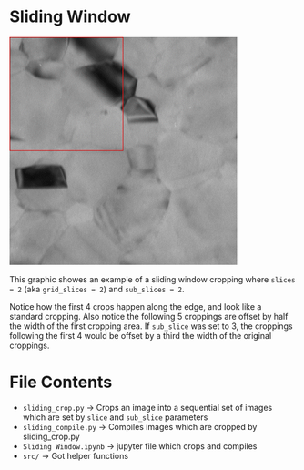 # Sliding Window
![Lil graphic](docs/graphic.gif)

This graphic showes an example of a sliding window cropping where `slices = 2` (aka `grid_slices = 2`)  and `sub_slices = 2`. 

Notice how the first 4 crops happen along the edge, and look like a standard cropping. Also notice the following 5 croppings are offset by half the width of the first cropping area. If `sub_slice` was set to 3, the croppings following the first 4 would be offset by a third the width of the original croppings.

# File Contents
- `sliding_crop.py` -> Crops an image into a sequential set of images which are set by `slice` and `sub_slice` parameters
- `sliding_compile.py` -> Compiles images which are cropped by sliding_crop.py
- `Sliding Window.ipynb` -> jupyter file which crops and compiles
- `src/` -> Got helper functions